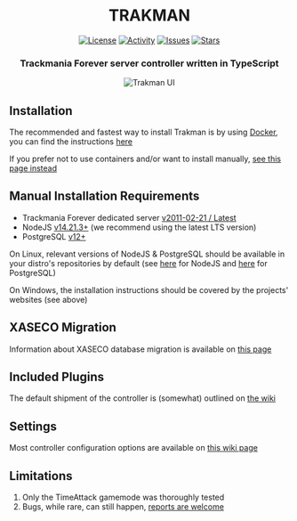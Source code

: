 <div align="center">
<h1>TRAKMAN</h1>

[![License](https://img.shields.io/github/license/lythx/trakman?style=flat-square)](https://github.com/lythx/trakman/blob/main/LICENSE/)
[![Activity](https://img.shields.io/github/commit-activity/m/lythx/trakman/dev?style=flat-square)](https://github.com/lythx/trakman/commits/dev/)
[![Issues](https://img.shields.io/github/issues-raw/lythx/trakman?style=flat-square)](https://github.com/lythx/trakman/issues/)
[![Stars](https://img.shields.io/github/stars/lythx/trakman?style=flat-square)](https://github.com/lythx/trakman/stargazers/)

<h3>Trackmania Forever server controller written in TypeScript</h3>

![Trakman UI](https://trakman.ptrk.eu/TRAKMAN-UI.png)

</div>

## Installation
The recommended and fastest way to install Trakman is by using [Docker](https://docs.docker.com/get-docker), you can find the instructions [here](https://github.com/lythx/trakman/wiki/Docker-Installation)

If you prefer not to use containers and/or want to install manually, [see this page instead](https://github.com/lythx/trakman/wiki/Manual-Installation)

## Manual Installation Requirements
- Trackmania Forever dedicated server [v2011-02-21 / Latest](http://files2.trackmaniaforever.com/TrackmaniaServer_2011-02-21.zip)
- NodeJS [v14.21.3+](https://nodejs.org/en/download/) (we recommend using the latest LTS version)
- PostgreSQL [v12+](https://www.postgresql.org/download/)

On Linux, relevant versions of NodeJS & PostgreSQL should be available in your distro's repositories by default (see [here](https://repology.org/project/nodejs/versions) for NodeJS and [here](https://repology.org/project/postgresql/versions) for PostgreSQL)

On Windows, the installation instructions should be covered by the projects' websites (see above)

## XASECO Migration
Information about XASECO database migration is available on [this page](https://github.com/lythx/trakman/wiki/Migration-from-other-controllers)

## Included Plugins
The default shipment of the controller is (somewhat) outlined on [the wiki](https://github.com/lythx/trakman/wiki/Included-Plugins)

## Settings
Most controller configuration options are available on [this wiki page](https://github.com/lythx/trakman/wiki/Controller-Configs)

## Limitations
1. Only the TimeAttack gamemode was thoroughly tested
2. Bugs, while rare, can still happen, [reports are welcome](https://github.com/lythx/trakman/issues)
